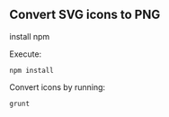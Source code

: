 Convert SVG icons to PNG
------------------------

install npm

Execute:
```
npm install
```

Convert icons by running:
```
grunt
```